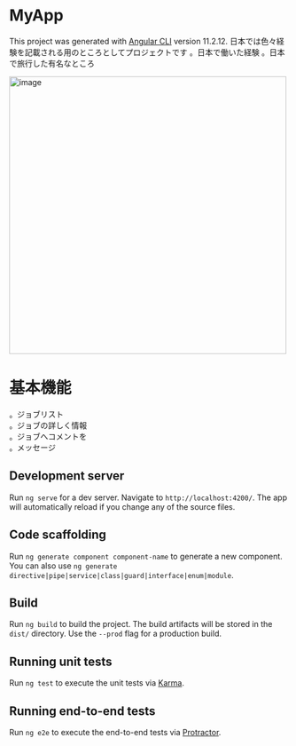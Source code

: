 # MyApp

This project was generated with [Angular CLI](https://github.com/angular/angular-cli) version 11.2.12.
日本では色々経験を記載される用のところとしてプロジェクトです
。日本で働いた経験
。日本で旅行した有名なところ

<img width="500" alt="image" src="https://user-images.githubusercontent.com/83820785/117594272-b8d39d00-b178-11eb-9e6f-e3f86f66261f.png">

# 基本機能
。ジョブリスト <br>
。ジョブの詳しく情報 <br>
。ジョブへコメントを <br>
。メッセージ <br>

## Development server

Run `ng serve` for a dev server. Navigate to `http://localhost:4200/`. The app will automatically reload if you change any of the source files.

## Code scaffolding

Run `ng generate component component-name` to generate a new component. You can also use `ng generate directive|pipe|service|class|guard|interface|enum|module`.

## Build

Run `ng build` to build the project. The build artifacts will be stored in the `dist/` directory. Use the `--prod` flag for a production build.

## Running unit tests

Run `ng test` to execute the unit tests via [Karma](https://karma-runner.github.io).

## Running end-to-end tests

Run `ng e2e` to execute the end-to-end tests via [Protractor](http://www.protractortest.org/).
